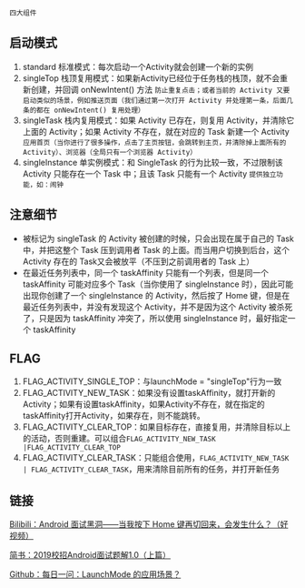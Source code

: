 `四大组件`

## 启动模式

1. standard 标准模式：每次启动一个Activity就会创建一个新的实例
2. singleTop 栈顶复用模式：如果新Activity已经位于任务栈的栈顶，就不会重新创建，并回调 onNewIntent() 方法
   `防止重复点击；或者当前的 Activity 又要启动类似的场景，例如推送页面（我们通过第一次打开 Activity 并处理第一条，后面几条的都在 onNewIntent() 复用处理）`
3. singleTask 栈内复用模式：如果 Activity 已存在，则复用 Activity，并清除它上面的 Activity；如果 Activity 不存在，就在对应的 Task 新建一个 Activity
   `应用首页（当你进行了很多操作，点击了主页按钮，会跳转到主页，并清除掉上面所有的 Activity）、浏览器（全局只有一个浏览器 Activity）`
4. singleInstance 单实例模式：和 SingleTask 的行为比较一致，不过限制该 Activity 只能存在一个 Task 中；且该 Task 只能有一个 Activity
   `提供独立功能，如：闹钟`

## 注意细节

- 被标记为 singleTask 的 Activity 被创建的时候，只会出现在属于自己的 Task 中，并把这整个 Task 压到调用者 Task 的上面。而当用户切换到后台，这个 Activity 存在的 Task又会被放平（不压到之前调用者的 Task 上）
- 在最近任务列表中，同一个 taskAffinity 只能有一个列表，但是同一个 taskAffinity 可能对应多个 Task（当你使用了 singleInstance 时），因此可能出现你创建了一个 singleInstance 的 Activity，然后按了 Home 键，但是在最近任务列表中，并没有发现这个 Activity，并不是因为这个 Activity 被杀死了，只是因为 taskAffinity 冲突了，所以使用 singleInstance 时，最好指定一个 taskAffinity 

## FLAG

1. FLAG_ACTIVITY_SINGLE_TOP：与launchMode = "singleTop"行为一致
2. FLAG_ACTIVITY_NEW_TASK：如果没有设置taskAffinity，就打开新的Activity；如果有设置taskAffinity，如果Activity不存在，就在指定的taskAffinity打开Activity，如果存在，则不能跳转。
3. FLAG_ACTIVITY_CLEAR_TOP：如果目标存在，直接复用，并清除目标以上的活动，否则重建。可以组合`FLAG_ACTIVITY_NEW_TASK |FLAG_ACTIVITY_CLEAR_TOP`
4. FLAG_ACTIVITY_CLEAR_TASK：只能组合使用，`FLAG_ACTIVITY_NEW_TASK | FLAG_ACTIVITY_CLEAR_TASK`，用来清除目前所有的任务，并打开新任务

## 链接

[Bilibili：Android 面试黑洞——当我按下 Home 键再切回来，会发生什么？（好视频）](https://www.bilibili.com/video/BV1CA41177Se)

[简书：2019校招Android面试题解1.0（上篇）](https://www.jianshu.com/p/718aa3c1a70b)

[Github：每日一问：LaunchMode 的应用场景？](https://github.com/Moosphan/Android-Daily-Interview/issues/4)


